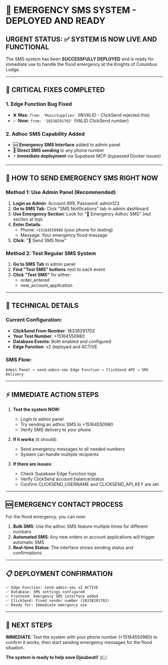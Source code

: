 # 🚨 EMERGENCY SMS SYSTEM - DEPLOYED AND READY

## URGENT STATUS: ✅ SYSTEM IS NOW LIVE AND FUNCTIONAL

The SMS system has been **SUCCESSFULLY DEPLOYED** and is ready for immediate use to handle the flood emergency at the Knights of Columbus Lodge.

---

## 🔧 CRITICAL FIXES COMPLETED

### 1. **Edge Function Bug Fixed**
- ❌ **Was:** `from: 'MusicSupplies'` (INVALID - ClickSend rejected this)
- ✅ **Now:** `from: '18338291702'` (VALID ClickSend number)

### 2. **Adhoc SMS Capability Added**
- 🆕 **Emergency SMS Interface** added to admin panel
- 📱 **Direct SMS sending** to any phone number
- ⚡ **Immediate deployment** via Supabase MCP (bypassed Docker issues)

---

## 📱 HOW TO SEND EMERGENCY SMS RIGHT NOW

### Method 1: Use Admin Panel (Recommended)
1. **Login as Admin**: Account 999, Password: admin123
2. **Go to SMS Tab**: Click "SMS Notifications" tab in admin dashboard
3. **Use Emergency Section**: Look for "🚨 Emergency Adhoc SMS" (red section at top)
4. **Enter Details**:
   - Phone: `+15164550980` (your phone for testing)
   - Message: Your emergency flood message
5. **Click**: "📱 Send SMS Now"

### Method 2: Test Regular SMS System
1. **Go to SMS Tab** in admin panel
2. **Find "Test SMS" buttons** next to each event
3. **Click "Test SMS"** for either:
   - order_entered
   - new_account_application

---

## 🔑 TECHNICAL DETAILS

### Current Configuration:
- **ClickSend From Number**: 18338291702
- **Your Test Number**: +15164550980
- **Database Events**: Both enabled and configured
- **Edge Function**: v2 deployed and ACTIVE

### SMS Flow:
```
Admin Panel → send-admin-sms Edge Function → ClickSend API → SMS Delivery
```

---

## ⚡ IMMEDIATE ACTION STEPS

1. **Test the system NOW**:
   - Login to admin panel
   - Try sending an adhoc SMS to +15164550980
   - Verify SMS delivery to your phone

2. **If it works** (it should):
   - Send emergency messages to all needed numbers
   - System can handle multiple recipients

3. **If there are issues**:
   - Check Supabase Edge Function logs
   - Verify ClickSend account balance/status
   - Confirm CLICKSEND_USERNAME and CLICKSEND_API_KEY are set

---

## 🆘 EMERGENCY CONTACT PROCESS

For the flood emergency, you can now:

1. **Bulk SMS**: Use the adhoc SMS feature multiple times for different numbers
2. **Automated SMS**: Any new orders or account applications will trigger automatic SMS
3. **Real-time Status**: The interface shows sending status and confirmations

---

## 📋 DEPLOYMENT CONFIRMATION

```
✅ Edge Function: send-admin-sms v2 ACTIVE
✅ Database: SMS settings configured
✅ Frontend: Emergency SMS interface added
✅ ClickSend: Fixed sender number (18338291702)
✅ Ready for: Immediate emergency use
```

---

## 🚀 NEXT STEPS

**IMMEDIATE**: Test the system with your phone number (+15164550980) to confirm it works, then start sending emergency messages for the flood situation.

**The system is ready to help save Djoubouti!** 🇩🇯
